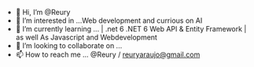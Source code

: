 - 👋 Hi, I’m @Reury
- 👀 I’m interested in ...Web development and currious on AI
- 🌱 I’m currently learning ... | .net 6 .NET 6 Web API & Entity Framework | as well As Javascript and Webdevelopment
- 💞️ I’m looking to collaborate on ...
- 📫 How to reach me ... @Reury / reuryaraujo@gmail.com

<!---
Reury/Reury is a ✨ special ✨ repository because its `README.md` (this file) appears on your GitHub profile.
You can click the Preview link to take a look at your changes.
--->
